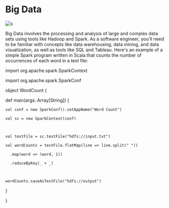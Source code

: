# Big Data

![s](https://user-images.githubusercontent.com/116082827/236887887-aca536c9-7d55-4797-88b8-832a21113290.jpeg)


Big Data involves the processing and analysis of large and complex data sets using tools like Hadoop and Spark. As a software engineer, you'll need to be familiar with concepts like data warehousing, data mining, and data visualization, as well as tools like SQL and Tableau. Here's an example of a simple Spark program written in Scala that counts the number of occurrences of each word in a text file:



import org.apache.spark.SparkContext

import org.apache.spark.SparkConf



object WordCount {

  def main(args: Array[String]) {

    val conf = new SparkConf().setAppName("Word Count")

    val sc = new SparkContext(conf)



    val textFile = sc.textFile("hdfs://input.txt")

    val wordCounts = textFile.flatMap(line => line.split(" "))

      .map(word => (word, 1))

      .reduceByKey(_ + _)



    wordCounts.saveAsTextFile("hdfs://output")

  }

}
